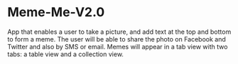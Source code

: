 # Meme-Me-V2.0
App that enables a user to take a picture, and add text at the top and bottom to form a meme.
The user will be able to share the photo on Facebook and Twitter and also by SMS or email.
Memes will appear in a tab view with two tabs: a table view and a collection view.
